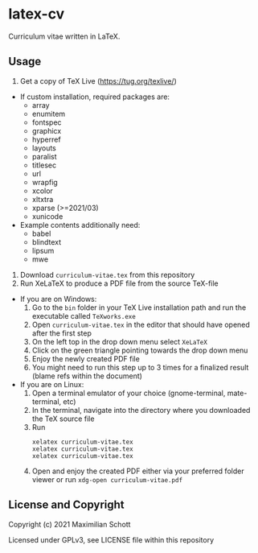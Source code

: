 # latex-cv

Curriculum vitae written in LaTeX.

## Usage

1. Get a copy of TeX Live (https://tug.org/texlive/)
  - If custom installation, required packages are:
    - array
    - enumitem
    - fontspec
    - graphicx
    - hyperref
    - layouts
    - paralist
    - titlesec
    - url
    - wrapfig
    - xcolor
    - xltxtra
    - xparse (>=2021/03)
    - xunicode
  - Example contents additionally need:
    - babel
    - blindtext
    - lipsum
    - mwe
1. Download `curriculum-vitae.tex` from this repository
1. Run XeLaTeX to produce a PDF file from the source TeX-file
  - If you are on Windows:
    1. Go to the `bin` folder in your TeX Live installation path and run the
       executable called `TeXworks.exe`
    1. Open `curriculum-vitae.tex` in the editor that should have opened after
       the first step
    1. On the left top in the drop down menu select `XeLaTeX`
    1. Click on the green triangle pointing towards the drop down menu
    1. Enjoy the newly created PDF file
    1. You might need to run this step up to 3 times for a finalized result
       (blame refs within the document)
  - If you are on Linux:
    1. Open a terminal emulator of your choice (gnome-terminal, mate-terminal,
       etc)
    1. In the terminal, navigate into the directory where you downloaded the
       TeX source file
    1. Run
       ```
       xelatex curriculum-vitae.tex
       xelatex curriculum-vitae.tex
       xelatex curriculum-vitae.tex
       ```
    1. Open and enjoy the created PDF either via your preferred folder viewer
       or run `xdg-open curriculum-vitae.pdf`

## License and Copyright

Copyright (c) 2021 Maximilian Schott

Licensed under GPLv3, see LICENSE file within this repository
